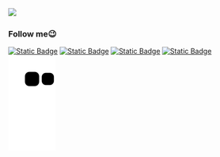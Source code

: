 <img src="https://readme-typing-svg.herokuapp.com?font=JetBrains+Mono&color=%23000000&height=60&lines=print(%22Hello+World!%22)">

### Follow me😉
[![Static Badge](https://img.shields.io/badge/Github-black?style=for-the-badge)](https://github.com/1Haschwalth)
[![Static Badge](https://img.shields.io/badge/%E7%88%B1%E5%8F%91%E7%94%B5-8A2BE2?style=for-the-badge)](https://afdian.net/a/Haschwalth15)
[![Static Badge](https://img.shields.io/badge/bilibili-%23FB7299?style=for-the-badge)](https://space.bilibili.com/323328689?spm_id_from=333.1007.0.0)
[![Static Badge](https://img.shields.io/badge/%E7%9F%A5%E4%B9%8E-%230066ff?style=for-the-badge)](https://www.zhihu.com/people/qian-meng-chu-wang)
![snake](https://raw.githubusercontent.com/huamurui/huamurui/main/assets/github-contribution-grid-snake.svg)
